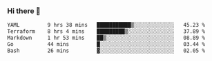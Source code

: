 ### Hi there 👋

<!--
**urzz/urzz** is a ✨ _special_ ✨ repository because its `README.md` (this file) appears on your GitHub profile.

Here are some ideas to get you started:

- 🔭 I’m currently working on ...
- 🌱 I’m currently learning ...
- 👯 I’m looking to collaborate on ...
- 🤔 I’m looking for help with ...
- 💬 Ask me about ...
- 📫 How to reach me: ...
- 😄 Pronouns: ...
- ⚡ Fun fact: ...
-->

<!--START_SECTION:waka-->

```txt
YAML         9 hrs 38 mins   ███████████▒░░░░░░░░░░░░░   45.23 %
Terraform    8 hrs 4 mins    █████████▒░░░░░░░░░░░░░░░   37.89 %
Markdown     1 hr 53 mins    ██▒░░░░░░░░░░░░░░░░░░░░░░   08.89 %
Go           44 mins         █░░░░░░░░░░░░░░░░░░░░░░░░   03.44 %
Bash         26 mins         ▓░░░░░░░░░░░░░░░░░░░░░░░░   02.05 %
```

<!--END_SECTION:waka-->
